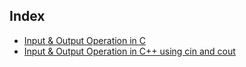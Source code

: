 ## Index
- [Input & Output Operation in C](./input-&-ouput-operation.md)
- [Input & Output Operation in C++ using cin and cout](./cin_cout-in-cpp.md)
